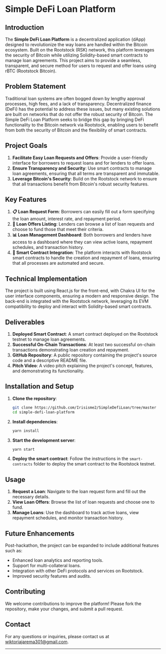 # Simple DeFi Loan Platform

## Introduction
The **Simple DeFi Loan Platform** is a decentralized application (dApp) designed to revolutionize the way loans are handled within the Bitcoin ecosystem. Built on the Rootstock (RSK) network, this platform leverages the security of Bitcoin while utilizing Solidity-based smart contracts to manage loan agreements. This project aims to provide a seamless, transparent, and secure method for users to request and offer loans using rBTC (Rootstock Bitcoin).

## Problem Statement
Traditional loan systems are often bogged down by lengthy approval processes, high fees, and a lack of transparency. Decentralized finance (DeFi) has the potential to address these issues, but many existing solutions are built on networks that do not offer the robust security of Bitcoin. The Simple DeFi Loan Platform seeks to bridge this gap by bringing DeFi functionality to the Bitcoin network via Rootstock, enabling users to benefit from both the security of Bitcoin and the flexibility of smart contracts.

## Project Goals
1. **Facilitate Easy Loan Requests and Offers**: Provide a user-friendly interface for borrowers to request loans and for lenders to offer loans.
2. **Ensure Transparency and Security**: Use smart contracts to manage loan agreements, ensuring that all terms are transparent and immutable.
3. **Leverage Bitcoin's Security**: Build on the Rootstock network to ensure that all transactions benefit from Bitcoin's robust security features.

## Key Features
1. **📋 Loan Request Form**: Borrowers can easily fill out a form specifying the loan amount, interest rate, and repayment period.
2. **📜 Loan Offers Listing**: Lenders can browse a list of loan requests and choose to fund those that meet their criteria.
3. **📊 Loan Management Dashboard**: Both borrowers and lenders have access to a dashboard where they can view active loans, repayment schedules, and transaction history.
4. **🔐 Smart Contract Integration**: The platform interacts with Rootstock smart contracts to handle the creation and repayment of loans, ensuring that all processes are automated and secure.

## Technical Implementation
The project is built using React.js for the front-end, with Chakra UI for the user interface components, ensuring a modern and responsive design. The back-end is integrated with the Rootstock network, leveraging its EVM compatibility to deploy and interact with Solidity-based smart contracts.

## Deliverables
1. **Deployed Smart Contract**: A smart contract deployed on the Rootstock testnet to manage loan agreements.
2. **Successful On-Chain Transactions**: At least two successful on-chain transactions demonstrating loan creation and repayment.
3. **GitHub Repository**: A public repository containing the project's source code and a descriptive README file.
4. **Pitch Video**: A video pitch explaining the project's concept, features, and demonstrating its functionality.

## Installation and Setup
1. **Clone the repository**:
    ```bash
    git clone https://github.com/Irisisme2/SimpleDefiLoan/tree/master
    cd simple-defi-loan-platform
    ```

2. **Install dependencies**:
    ```bash
    yarn install
    ```

3. **Start the development server**:
    ```bash
    yarn start
    ```

4. **Deploy the smart contract**:
    Follow the instructions in the `smart-contracts` folder to deploy the smart contract to the Rootstock testnet.

## Usage
1. **Request a Loan**: Navigate to the loan request form and fill out the necessary details.
2. **View Loan Offers**: Browse the list of loan requests and choose one to fund.
3. **Manage Loans**: Use the dashboard to track active loans, view repayment schedules, and monitor transaction history.

## Future Enhancements
Post-hackathon, the project can be expanded to include additional features such as:
- Enhanced loan analytics and reporting tools.
- Support for multi-collateral loans.
- Integration with other DeFi protocols and services on Rootstock.
- Improved security features and audits.

## Contributing
We welcome contributions to improve the platform! Please fork the repository, make your changes, and submit a pull request.

## Contact
For any questions or inquiries, please contact us at wiktoriajarema301@gmail.com.

---
